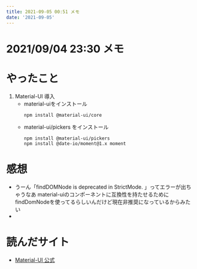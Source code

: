 ```yaml
---
title: 2021-09-05 00:51 メモ
date: '2021-09-05'
---
```


# 2021/09/04 23:30 メモ

# やったこと
1. Material-UI 導入
    * material-uiをインストール
      ```
      npm install @material-ui/core
      ```
    * material-ui/pickers をインストール
      ```
      npm install @material-ui/pickers
      npm install @date-io/moment@1.x moment
      ```


# 感想
* うーん「findDOMNode is deprecated in StrictMode. 」ってエラーが出ちゃうなあ material-uiのコンポーネントに互換性を持たせるためにfindDomNodeを使ってるらしいんだけど現在非推奨になっているからみたい
*

# 読んだサイト
* [Material-UI 公式](https://material-ui.com/)
